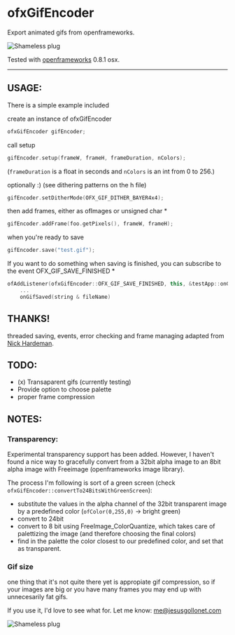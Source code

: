 # ofxGifEncoder

Export animated gifs from openframeworks. 

![Shameless plug](http://ofxgif.jesusgollonet.com/img/plug1.gif)

Tested with [openframeworks](http://openframeworks.cc/) 0.8.1 osx. 

___

## USAGE:

There is a simple example included

create an instance of ofxGifEncoder

```C++
ofxGifEncoder gifEncoder;
```

call setup 

```C++
gifEncoder.setup(frameW, frameH, frameDuration, nColors);
```

(`frameDuration` is a float in seconds and `nColors` is an int from 0 to 256.)

optionally  :) (see dithering patterns on the h file)

```C++
gifEncoder.setDitherMode(OFX_GIF_DITHER_BAYER4x4);
```

then add frames, either as ofImages or unsigned char * 

```C++
gifEncoder.addFrame(foo.getPixels(), frameW, frameH);
```

when you're ready to save

```C++
gifEncoder.save("test.gif");
```

If you want to do something when saving is finished, you can subscribe to the event OFX_GIF_SAVE_FINISHED *

```C++
ofAddListener(ofxGifEncoder::OFX_GIF_SAVE_FINISHED, this, &testApp::onGifSaved);
	...
	onGifSaved(string & fileName)
```
## THANKS!	
	
threaded saving, events, error checking and frame managing adapted from [Nick Hardeman](https://github.com/NickHardeman/ofxGifEncoder/tree/threaded  "Nick Hardeman"). 
	

## TODO:

- (x) Transaparent gifs (currently testing)
- Provide option to choose palette
- proper frame compression

## NOTES:

### Transparency:

Experimental transparency support has been added. However, I haven't found a nice way to gracefully convert from a 32bit alpha image to an 8bit alpha image with Freeimage (openframeworks image library). 

The process I'm following is sort of a green screen (check `ofxGifEncoder::convertTo24BitsWithGreenScreen`):

- substitute the values in the alpha channel of the 32bit transparent image by a predefined color (`ofColor(0,255,0)` -> bright green)
- convert to 24bit 
- convert to 8 bit using FreeImage_ColorQuantize, which takes care of palettizing the image (and therefore choosing the final colors)
- find in the palette the color closest to our predefined color, and set that as transparent.

### Gif size

one thing that it's not quite there yet is appropiate gif compression, so if your images are big or you have many frames you may end up with unnecesarily fat gifs. 

If you use it, I'd love to see what for. Let me know: me@jesusgollonet.com
	
![Shameless plug](http://ofxgif.jesusgollonet.com/img/plug2.gif)